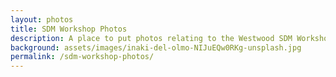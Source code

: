 ```yaml
---
layout: photos
title: SDM Workshop Photos
description: A place to put photos relating to the Westwood SDM Workshop 2023
background: assets/images/inaki-del-olmo-NIJuEQw0RKg-unsplash.jpg
permalink: /sdm-workshop-photos/
---
```

